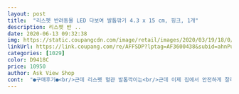 ```yaml
---
layout: post 
title:  "리스펫 반려동물 LED 다보여 발톱깎기 4.3 x 15 cm, 핑크, 1개" 
description: 리스펫 반 ..
date: 2020-06-13 09:32:38 
img: https://static.coupangcdn.com/image/retail/images/2020/03/19/18/0/c5a3c388-4e7a-4f56-8a87-00d0ee72c940.jpg 
linkUrl: https://link.coupang.com/re/AFFSDP?lptag=AF3600438&subid=ahnPublicAsk&pageKey=1413790130&itemId=2450402661&vendorItemId=70444061653&traceid=V0-113-b7e794b055b0d15f 
categories: [1029] 
color: D9418C 
price: 10950 
author: Ask View Shop 
cont:  "●구매후기●<br/>근데 리스펫 혈관 발톱깍이는<br/>근데 이제 집에서 안전하게 잘라줄수 있어서 너무 좋아요!!!!발톱을 자를때는 불을 켜서 자르면 더 안전하게 자를수 있어용!!<br/>두마리를 키우는데 발톱을 잘라주기 어려워서 항상 병원이나 미용실을 다녀왔어요<br/>마음 편하게 발톱 잘라줄수있어서 너무 좋아요 ㅠㅠ<br/>모르고 샀는데  있는거보고 깜놀ㅋㅋㅋㅋ<br/>밑부분에 발톱 가는것도 있어요 ㅋㅋㅋ<br/>사진은 발톱깎는 모습이랑 혈관 잘보이는지<br/>사진찍어봤어요 ㅋㅋ 가벼운데 있을건 다 있네요<br/>안에 배터리도 같이 들어있어서 바로 사용할 수 있어요!!<br/>애기때 구매했던 발톱깎이 혈관도 잘 안보이고ㅠㅠ<br/>이것도 잘쓸게요<br/>자르려고만 하면 긴장했는지 발빼고<br/>잘쓰겠습니다 <br/>저도 혹시나 혈관 건들인건가 하고 걱정이 많았거든요<br/>저번에 애기발톱 피내서 깎기무서웠는데 리스펫LED 발톱깎이 유명하다해서 한번써봤습디다혈관이 너무 잘보여서 실수할일이 없을거같아요저희는 두마리다보니ㅋㅋ유용하게 잘 사용할거같습니다<br/>제일 걱정거리이던 혈관이 잘 보여서<br/>혈관도 잘보이고 가벼워서 휴대성도 엄청 좋아요!<br/>" 
---
```

